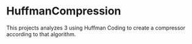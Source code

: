 # HuffmanCompression
This projects analyzes 3 using Huffman Coding to create a compressor according to that algorithm.
